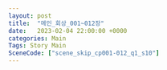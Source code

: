 ```yaml
---
layout: post
title:  "메인_회상_001~012장"
date:   2023-02-04 22:00:00 +0000
categories: Main
Tags: Story Main
SceneCode: ["scene_skip_cp001-012_q1_s10"]
---
```


